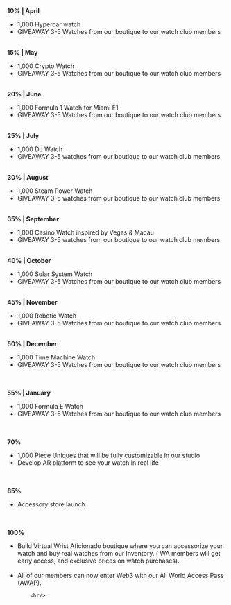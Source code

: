 <div>
<b>10% | April</b>

<br/>
<ul>
        <li>1,000 Hypercar watch</li>
        <li>GIVEAWAY 3-5 Watches from our boutique to our watch club members</li>
</ul>
<br/>
<b>15% | May</b>

<br/>
<ul>
        <li>1,000 Crypto Watch</li>
        <li>GIVEAWAY 3-5 Watches from our boutique to our watch club members</li>
</ul>
<br/>
<b>20% | June</b>

<br/>
<ul>
        <li>1,000 Formula 1 Watch for Miami F1</li>
        <li>GIVEAWAY 3-5 Watches from our boutique to our watch club members</li>
</ul>
<br/>
<b>25% | July</b>

<br/>
<ul>
        <li>1,000 DJ Watch</li>
        <li>GIVEAWAY 3-5 watches from our boutique to our watch club members</li>
</ul>
<br/>
<b>30% | August</b>

<br/>
<ul>
        <li>1,000 Steam Power Watch</li>
        <li>GIVEAWAY 3-5 watches from our boutique to our watch club members</li>
</ul>
<br/>
<b>35% | September</b>

<br/>
<ul>
        <li>1,000 Casino Watch inspired by Vegas & Macau</li>
        <li>GIVEAWAY 3-5 watches from our boutique to our watch club members</li>
</ul>
<br/>
<b>40% | October</b>
    
<br/>
<ul>
        <li>1,000 Solar System Watch</li>
        <li>GIVEAWAY 3-5 Watches from our boutique to our watch club members </li>
</ul>    
<br/>
<b>45% | November</b>

<br/>
<ul>
        <li>1,000 Robotic Watch</li>
        <li>GIVEAWAY 3-5 Watches from our boutique to our watch club members</li>
</ul>
<br/>
<b>50% | December</b>

<br/>
<ul>
        <li>1,000 Time Machine Watch</li>
        <li>GIVEAWAY 3-5 Watches from our boutique to our watch club members</li>
          
<br/>
</ul>
<br/>
<b>55% | January </b>

<br/>
<ul>
        <li>1,000 Formula E Watch</li>
        <li>GIVEAWAY 3-5 Watches from our boutique to our watch club members</li>
          
<br/>
</ul>
<br/>
<b>70%</b>

<br/>
<ul>
        <li>1,000 Piece Uniques that will be fully customizable in our studio</li>
        <li>Develop AR platform to see your watch in real life</li>
          
<br/>
</ul>
<br/>
<b>85%</b>

<br/>
<ul>
        <li>Accessory store launch</li>
        
<br/>
</ul>
<br/>
<b>100%</b>

<br/>
<ul>
        <li>Build Virtual Wrist Aficionado boutique where you can accessorize your watch and buy real watches from our inventory. ( WA members will get early access, and exclusive prices on watch purchases).</li>
</br>    
<li>All of our members can now enter Web3 with our All World Access Pass (AWAP).</li>
        
        <br/>
</ul>
</div>